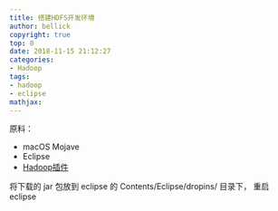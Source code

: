 ```yaml
---
title: 搭建HDFS开发环境
author: bellick
copyright: true
top: 0
date: 2018-11-15 21:12:27
categories:
- Hadoop
tags:
- hadoop
- eclipse
mathjax:
---
```


原料：

* macOS Mojave
* Eclipse
* [Hadoop插件](https://github.com/winghc/hadoop2x-eclipse-plugin)

将下载的 jar 包放到 eclipse 的 Contents/Eclipse/dropins/ 目录下， 重启 eclipse